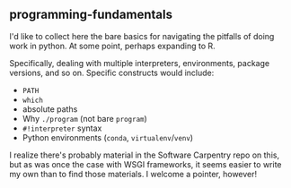 programming-fundamentals
------------------------

I'd like to collect here the bare basics for navigating the pitfalls of doing
work in python. At some point, perhaps expanding to R.

Specifically, dealing with multiple interpreters, environments, package
versions, and so on. Specific constructs would include:

 - `PATH`
 - `which`
 - absolute paths
 - Why `./program` (not bare `program`)
 - `#!interpreter` syntax
 - Python environments (`conda`, `virtualenv`/`venv`)

I realize there's probably material in the Software Carpentry repo on this, but
as was once the case with WSGI frameworks, it seems easier to write my own than
to find those materials. I welcome a pointer, however!
